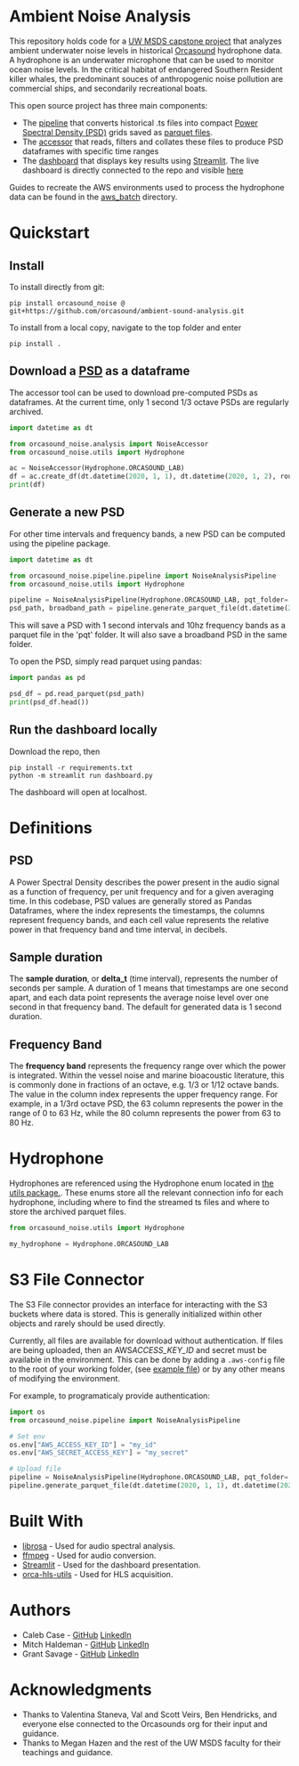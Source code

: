 # Ambient Noise Analysis

This repository holds code for a [UW MSDS capstone project](https://www.washington.edu/datasciencemasters/capstone-projects/) that analyzes ambient underwater noise levels in historical [Orcasound](https://orcasound.net) hydrophone data. A hydrophone is an underwater microphone that can be used to monitor ocean noise levels. In the critical habitat of endangered Southern Resident killer whales, the predominant souces of anthropogenic noise pollution are commercial ships, and secondarily recreational boats.

This open source project has three main components:

- The [pipeline](src/orcasound_noise/pipeline/README.md) that converts historical .ts files into compact [Power Spectral Density (PSD)](#psd) grids saved as [parquet files](https://parquet.apache.org/).
- The [accessor](src/orcasound_noise/analysis/README.md) that reads, filters and collates these files to produce PSD dataframes with specific time ranges
- The [dashboard](pages/README.md) that displays key results using [Streamlit](https://streamlit.io/). The live dashboard is directly connected to the repo and visible [here](https://orcasound-ambient-sound-analysis-dashboard-boh8ls.streamlit.app)

Guides to recreate the AWS environments used to process the hydrophone data can be found in the [aws_batch](src/orcasound_noise/aws_batch/README.md) directory.

# Quickstart

## Install

To install directly from git:

```
pip install orcasound_noise @ git+https://github.com/orcasound/ambient-sound-analysis.git
```

To install from a local copy, navigate to the top folder and enter

```
pip install .
```

## Download a [PSD](#psd) as a dataframe

The accessor tool can be used to download pre-computed PSDs as dataframes. At the current time, only 1 second 1/3 octave PSDs are regularly archived.

```python
import datetime as dt

from orcasound_noise.analysis import NoiseAccessor
from orcasound_noise.utils import Hydrophone

ac = NoiseAccessor(Hydrophone.ORCASOUND_LAB)
df = ac.create_df(dt.datetime(2020, 1, 1), dt.datetime(2020, 1, 2), round_timestamps=True)
print(df)
```

## Generate a new PSD

For other time intervals and frequency bands, a new PSD can be computed using the pipeline package.

```python
import datetime as dt

from orcasound_noise.pipeline.pipeline import NoiseAnalysisPipeline
from orcasound_noise.utils import Hydrophone

pipeline = NoiseAnalysisPipeline(Hydrophone.ORCASOUND_LAB, pqt_folder='pqt', delta_f=10, bands=3, delta_t=1)
psd_path, broadband_path = pipeline.generate_parquet_file(dt.datetime(2020, 2, 1, 9), dt.datetime(2020, 2, 1, 10), upload_to_s3=False)
```

This will save a PSD with 1 second intervals and 10hz frequency bands as a parquet file in the 'pqt' folder. It will also save a broadband PSD in the same folder.

To open the PSD, simply read parquet using pandas:

```python
import pandas as pd

psd_df = pd.read_parquet(psd_path)
print(psd_df.head())
```

## Run the dashboard locally

Download the repo, then

```
pip install -r requirements.txt
python -m streamlit run dashboard.py
```

The dashboard will open at localhost.

# Definitions

## PSD

A Power Spectral Density describes the power present in the audio signal as a function of frequency, per unit frequency and for a given averaging time. In this codebase, PSD values are generally stored as Pandas Dataframes, where the index represents the timestamps, the columns represent frequency bands, and each cell value represents the relative power in that frequency band and time interval, in decibels.

## Sample duration

The **sample duration**, or **delta_t** (time interval), represents the number of seconds per sample. A duration of 1 means that timestamps are one second apart, and each data point represents the average noise level over one second in that frequency band. The default for generated data is 1 second duration.

## Frequency Band

The **frequency band** represents the frequency range over which the power is integrated. Within the vessel noise and marine bioacoustic literature, this is commonly done in fractions of an octave, e.g. 1/3 or 1/12 octave bands. The value in the column index represents the upper frequency range. For example, in a 1/3rd octave PSD, the 63 column represents the power in the range of 0 to 63 Hz, while the 80 column represents the power from 63 to 80 Hz.

# Hydrophone

Hydrophones are referenced using the Hydrophone enum located in [the utils package.](src/orcasound_noise/utils/hydrophone.py). These enums store all the relevant connection info for each hydrophone, including where to find the streamed ts files and where to store the archived parquet files.

```python
from orcasound_noise.utils import Hydrophone

my_hydrophone = Hydrophone.ORCASOUND_LAB
```

# S3 File Connector

The S3 File connector provides an interface for interacting with the S3 buckets where data is stored. This is generally initialized within other objects and rarely should be used directly.

Currently, all files are available for download without authentication. If files are being uploaded, then an AWS*ACCESS_KEY_ID* and secret must be available in the environment. This can be done by adding a `.aws-config` file to the root of your working folder, (see [example file](.aws-config-example)) or by any other means of modifying the environment.

For example, to programaticaly provide authentication:

```python
import os
from orcasound_noise.pipeline import NoiseAnalysisPipeline

# Set env
os.env["AWS_ACCESS_KEY_ID"] = "my_id"
os.env["AWS_SECRET_ACCESS_KEY"] = "my_secret"

# Upload file
pipeline = NoiseAnalysisPipeline(Hydrophone.ORCASOUND_LAB, pqt_folder='pqt', delta_f=10, bands=3, delta_t=1)
pipeline.generate_parquet_file(dt.datetime(2020, 1, 1), dt.datetime(2020, 2, 1), upload_to_s3=True)
```

# Built With

- [librosa](https://librosa.org/) - Used for audio spectral analysis.
- [ffmpeg](https://ffmpeg.org/) - Used for audio conversion.
- [Streamlit](https://streamlit.io/) - Used for the dashboard presentation.
- [orca-hls-utils](https://github.com/orcasound/orca-hls-utils) - Used for HLS acquisition.

# Authors

- Caleb Case - [GitHub](https://github.com/CaseCal) [LinkedIn](https://www.linkedin.com/in/caleb-case-76132782/)
- Mitch Haldeman - [GitHub](https://github.com/mitchhaldeman) [LinkedIn](https://www.linkedin.com/in/mitchhaldeman/)
- Grant Savage - [GitHub](https://github.com/savageGrant) [LinkedIn](https://www.linkedin.com/in/grantsavage/)

# Acknowledgments

- Thanks to Valentina Staneva, Val and Scott Veirs, Ben Hendricks, and everyone else connected to the Orcasounds org for their input and guidance.
- Thanks to Megan Hazen and the rest of the UW MSDS faculty for their teachings and guidance.
